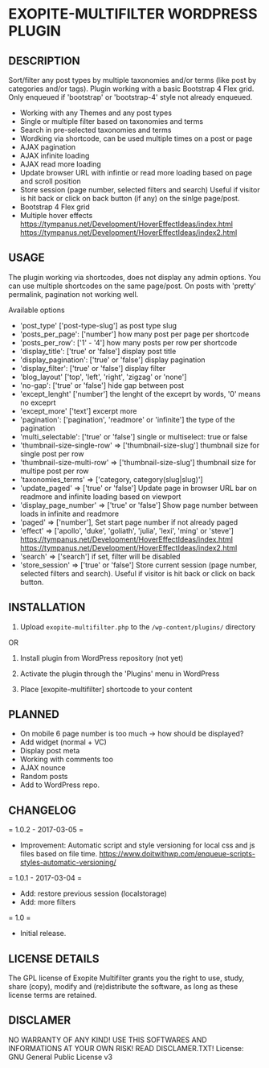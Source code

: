 # EXOPITE-MULTIFILTER WORDPRESS PLUGIN

DESCRIPTION
-----------

Sort/filter any post types by multiple taxonomies and/or terms (like post by categories and/or tags).
Plugin working with a basic Bootstrap 4 Flex grid. Only enqueued if 'bootstrap' or 'bootstrap-4' style not already enqueued.

* Working with any Themes and any post types
* Single or multiple filter based on taxonomies and terms
* Search in pre-selected taxonomies and terms
* Wordking via shortcode, can be used multiple times on a post or page
* AJAX pagination
* AJAX infinite loading
* AJAX read more loading
* Update browser URL with infintie or read more loading based on page and scroll position
* Store session (page number, selected filters and search) Useful if visitor is hit back or click on back button (if any) on the sinlge page/post.
* Bootstrap 4 Flex grid
* Multiple hover effects
https://tympanus.net/Development/HoverEffectIdeas/index.html
https://tympanus.net/Development/HoverEffectIdeas/index2.html


USAGE
-----

The plugin working via shortcodes, does not display any admin options.
You can use multiple shortcodes on the same page/post. On posts with 'pretty' permalink, pagination not working well.

Available options
* 'post_type' ['post-type-slug'] as post type slug
* 'posts_per_page': ['number'] how many post per page per shortcode
* 'posts_per_row': ['1' - '4'] how many posts per row per shortcode
* 'display_title': ['true' or 'false'] display post title
* 'display_pagination': ['true' or 'false'] display pagination
* 'display_filter': ['true' or 'false'] display filter
* 'blog_layout' ['top', 'left', 'right', 'zigzag' or 'none']
* 'no-gap': ['true' or 'false'] hide gap between post
* 'except_lenght' ['number'] the lenght of the exceprt by words, '0' means no exceprt
* 'except_more' ['text'] excerpt more
* 'pagination': ['pagination', 'readmore' or 'infinite'] the type of the pagination
* 'multi_selectable': ['true' or 'false'] single or multiselect: true or false
* 'thumbnail-size-single-row' => ['thumbnail-size-slug'] thumbnail size for single post per row
* 'thumbnail-size-multi-row'  => ['thumbnail-size-slug'] thumbnail size for multipe post per row
* 'taxonomies_terms'          => ['category, category(slug|slug)']
* 'update_paged'              => ['true' or 'false'] Update page in browser URL bar on readmore and infinite loading based on viewport
* 'display_page_number'       => ['true' or 'false'] Show page number between loads in infinite and readmore
* 'paged'                     => ['number'], Set start page number if not already paged
* 'effect'                    => ['apollo', 'duke', 'goliath', 'julia', 'lexi', 'ming' or 'steve']
https://tympanus.net/Development/HoverEffectIdeas/index.html
https://tympanus.net/Development/HoverEffectIdeas/index2.html
* 'search'                    => ['search'] if set, filter will be disabled
* 'store_session'             => ['true' or 'false'] Store current session (page number, selected filters and search). Useful if visitor is hit back or click on back button.

INSTALLATION
------------

1. Upload `exopite-multifilter.php` to the `/wp-content/plugins/` directory

OR

1. Install plugin from WordPress repository (not yet)

2. Activate the plugin through the 'Plugins' menu in WordPress
3. Place [exopite-multifilter] shortcode to your content

PLANNED
-------

* On mobile 6 page number is too much -> how should be displayed?
* Add widget (normal + VC)
* Display post meta
* Working with comments too
* AJAX nounce
* Random posts
* Add to WordPress repo.

CHANGELOG
---------

= 1.0.2 - 2017-03-05 =
* Improvement: Automatic script and style versioning for local css and js files based on file time.
https://www.doitwithwp.com/enqueue-scripts-styles-automatic-versioning/

= 1.0.1 - 2017-03-04 =
* Add: restore previous session (localstorage)
* Add: more filters

= 1.0 =
* Initial release.

LICENSE DETAILS
---------------
The GPL license of Exopite Multifilter grants you the right to use, study, share (copy), modify and (re)distribute the software, as long as these license terms are retained.

DISCLAMER
---------

NO WARRANTY OF ANY KIND! USE THIS SOFTWARES AND INFORMATIONS AT YOUR OWN RISK! READ DISCLAMER.TXT!
License: GNU General Public License v3
